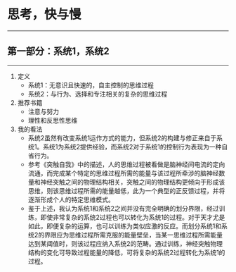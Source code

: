 # 思考，快与慢
---
## 第一部分：系统1，系统2
---
1. 定义
	* 系统1：无意识且快速的，自主控制的思维过程
	* 系统2：与行为、选择和专注相关的复杂的思维过程
2. 推荐书籍
	* 注意与努力
	* 理性和反思性思维
3. 我的看法
	* 系统2虽然有改变系统1运作方式的能力，但系统2的构建与修正来自于系统1。系统1为系统2提供经验，而系统2对于系统1的控制行为表现为一种自省行为。
	* 参考《突触自我》中的描述，人的思维过程被看做是脑神经间电流的定向流通，而完成某个特定的思维过程所需的能量与该过程所牵涉的脑神经数量和神经突触之间的物理结构相关，突触之间的物理结构更倾向于形成该思维，则该思维过程所需的能量越低，此为一个典型的正反馈过程，并将逐渐形成个人的特定思维模式。
	* 鉴于上述，我认为系统1和系统2之间并没有完全明确的划分界限，经过训练，即使非常复杂的系统2过程也可以转化为系统1的过程。对于天才尤是如此，即便复杂的运算，也可以训练为类似应激的反应。而划分系统1和系统2的界限应为思维过程所需克服的能量壁垒，当某一思维过程所需能量达到某阈值时，则该过程应纳入系统2的范畴。通过训练，神经突触物理结构的变化可导致过程能量的降低，可将复杂的系统2过程转化为系统1的过程。
 

